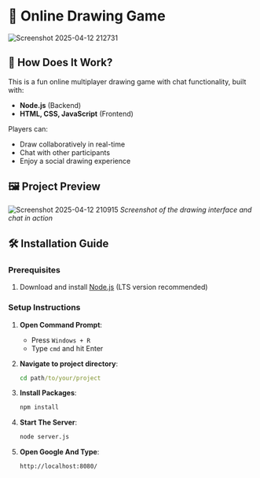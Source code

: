 # 🎨 Online Drawing Game

![Screenshot 2025-04-12 212731](https://github.com/user-attachments/assets/119c84f7-8eb0-40d8-ac27-809da9d47106)

## 🌟 How Does It Work?

This is a fun online multiplayer drawing game with chat functionality, built with:
- **Node.js** (Backend)
- **HTML, CSS, JavaScript** (Frontend)

Players can:
- Draw collaboratively in real-time
- Chat with other participants
- Enjoy a social drawing experience

## 🖼️ Project Preview

![Screenshot 2025-04-12 210915](https://github.com/user-attachments/assets/8e3bd715-5605-462d-9af4-3f3e816f5cd1)
*Screenshot of the drawing interface and chat in action*

## 🛠️ Installation Guide

### Prerequisites
1. Download and install [Node.js](https://nodejs.org/en) (LTS version recommended)

### Setup Instructions
1. **Open Command Prompt**:
   - Press `Windows + R`
   - Type `cmd` and hit Enter

2. **Navigate to project directory**:
   ```cmd
   cd path/to/your/project
   ```
4. **Install Packages**:
   ```cmd
   npm install
   ```
4. **Start The Server**:
   ```cmd
   node server.js
   ```
5. **Open Google And Type**:
   ```Google
   http://localhost:8080/
   ``` 

